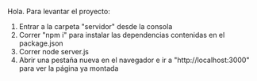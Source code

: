 Hola. Para levantar el proyecto:

1. Entrar a la carpeta "servidor" desde la consola
2. Correr "npm i" para instalar las dependencias contenidas en el package.json
3. Correr node server.js
4. Abrir una pestaña nueva en el navegador e ir a "http://localhost:3000" para ver la página ya montada